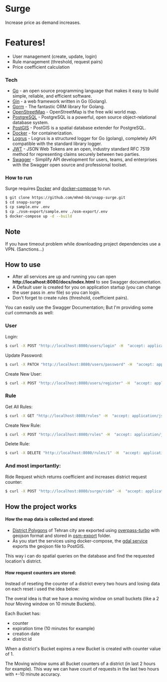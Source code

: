 # Surge
Increase price as demand increases.
# Features!

  - User management (create, update, login)
  - Rule management (threshold, request pairs)
  - Price coefficient calculation


### Tech



* [Go](https://golang.org/) -  an open source programming language that makes it easy to build simple, reliable, and efficient software.
* [Gin](https://github.com/gin-gonic/gin) - a web framework written in Go (Golang).
* [Gorm](https://gorm.io/) - The fantastic ORM library for Golang.
* [OpenStreetMap](https://openstreetmap.org/) - OpenStreetMap is the free wiki world map.
* [PostgreSQL](https://www.postgresql.org/) - PostgreSQL is a powerful, open source object-relational database system.
* [PostGIS](https://postgis.net/) - PostGIS is a spatial database extender for PostgreSQL.
* [Docker](https://www.docker.com/) - for containerization.
* [Logrus](https://github.com/sirupsen/logrus) - Logrus is a structured logger for Go (golang), completely API compatible with the standard library logger.
* [JWT](https://jwt.io/) - JSON Web Tokens are an open, industry standard RFC 7519 method for representing claims securely between two parties.
* [Swagger](https://swagger.io/) - Simplify API development for users, teams, and enterprises with the Swagger open source and professional toolset.


### How to run

Surge requires [Docker](https://www.docker.com/) and [docker-compose](https://docs.docker.com/compose/install/) to run.


```sh
$ git clone https://github.com/mhmd-bb/snapp-surge.git
$ cd snapp-surge
$ cp sample.env .env
$ cp ./osm-export/sample.env ./osm-export/.env
$ docker-compose up -d --build
```
## Note
If you have timeout problem while downloading project dependencies use a VPN. (Sanctions...)

## How to use
* After all services are up and running you can open **http://localhost:8080/docs/index.html** to see Swagger documentation.
* A Default user is created for you on application startup (you can change the user pass in .env file) so you can login.
* Don't forget to create rules (threshold, coefficient pairs).

You can easily use the Swagger Documentation; But I'm providing some curl commands as well:

### User
Login:
```sh
$ curl -X POST "http://localhost:8080/users/login" -H  "accept: application/json" -H  "Content-Type: application/json" -d "{  \"password\": \"admin\",  \"username\": \"admin\"}"
```

Update Password:
```sh
$ curl -X PATCH "http://localhost:8080/users/password" -H  "accept: application/json" -H  "Authorization: Bearer {Your Token}" -H  "Content-Type: application/json" -d "{  \"password\": \"admin\"}"
```

Create New User:
```sh
$ curl -X POST "http://localhost:8080/users/register" -H  "accept: application/json" -H  "Authorization: Bearer {Your Token}" -H  "Content-Type: application/json" -d "{  \"password\": \"mohammad\",  \"username\": \"mohamamd\"}"
```

### Rule

Get All Rules:
```sh
$ curl -X GET "http://localhost:8080/rules" -H  "accept: application/json" -H  "Authorization: Bearer {Your Token}"
```

Create New Rule:
```sh
$ curl -X POST "http://localhost:8080/rules" -H  "accept: application/json" -H  "Authorization: Bearer {Your Token}" -H  "Content-Type: application/json" -d "{  \"coefficient\": 1.1,  \"threshold\": 10}"
```

Delete Rule:
```sh
$ curl -X DELETE "http://localhost:8080/rules/1" -H  "accept: application/json" -H  "Authorization: Bearer {Your Token}"
```

### And most importantly:
Ride Request which returns coefficient and increases district request counter:
```sh
$ curl -X POST "http://localhost:8080/surge/ride" -H  "accept: application/json" -H  "Content-Type: application/json" -d "{  \"lat\": 51.13199462890625,  \"lon\": 35.73425097869431}"
```




## How the project works

#### How the map data is collected and stored:
* [District Polygons](https://github.com/mhmd-bb/snapp-surge/blob/main/osm-export/districts.geojson) of Tehran city are exported using [overpass-turbo](https://overpass-turbo.eu) with geojson format and stored in [osm-export](https://github.com/mhmd-bb/snapp-surge/tree/main/osm-export) folder.
* As you start the services using docker-compose, the [gdal service](https://github.com/mhmd-bb/snapp-surge/blob/main/docker-compose.yml#L6-L17) exports the geojson file to PostGIS.

This way i can do spatial queries on the database and find the requested location's district.




#### How request counters are stored:

Instead of reseting the counter of a district every two hours and losing data on each reset i used the idea below:

The overal idea is that we have a moving window on small buckets (like a 2 hour Moving window on 10 minute Buckets).

Each Bucket has:
* counter
* expiration time (10 minutes for example)
* creation date
* district id

When a district's Bucket expires a new Bucket is created with counter value of 1.

The Moving window sums all Bucket counters of a district (in last 2 hours for example).
This way we can have count of requests in the last two hours with +-10 minute accuracy.





